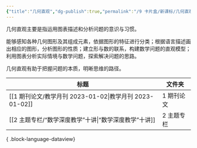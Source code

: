 ```yaml
---
{"title":"几何直观","dg-publish":true,"permalink":"/9 卡片盒/新课标/几何直观/","dgPassFrontmatter":true,"noteIcon":""}
---
```



几何直观主要是指运用图表描述和分析问题的意识与习惯。

能够感知各种几何图形及其组成元素，依据图形的特征进行分类；根据语言描述画出相应的图形，分析图形的性质；建立形与数的联系，构建数学问题的直观模型；利用图表分析实际情境与数学问题，探索解决问题的思路。

几何直观有助于把握问题的本质，明晰思维的路径。

| 标题                                             | 文件夹    |
| ---------------------------------------------- | ------ |
| [[1 期刊论文/教学月刊 2023-01-02\|教学月刊 2023-01-02]] | 1 期刊论文 |
| [[2 主题专栏/“数学深度教学”十讲\|“数学深度教学”十讲]]           | 2 主题专栏 |

{ .block-language-dataview}